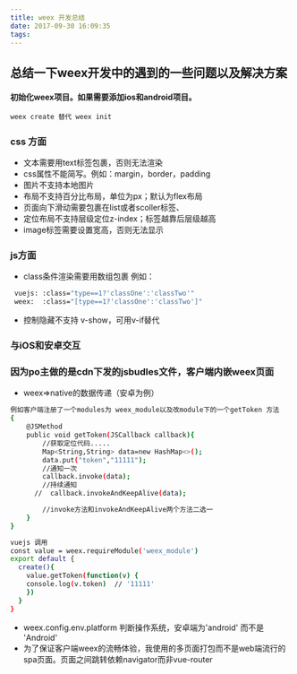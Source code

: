 ```yaml
---
title: weex 开发总结
date: 2017-09-30 16:09:35
tags:
---
```


## 总结一下weex开发中的遇到的一些问题以及解决方案
#### 初始化weex项目。如果需要添加ios和android项目。
``` bash
weex create 替代 weex init
```
### css 方面
- 文本需要用text标签包裹，否则无法渲染
- css属性不能简写。例如：margin，border，padding
- 图片不支持本地图片
- 布局不支持百分比布局，单位为px；默认为flex布局
- 页面向下滑动需要包裹在list或者scoller标签、
- 定位布局不支持层级定位z-index；标签越靠后层级越高
- image标签需要设置宽高，否则无法显示

### js方面
- class条件渲染需要用数组包裹 例如：
``` bash
 vuejs: :class="type==1?'classOne':'classTwo'"
 weex:  :class="[type==1?'classOne':'classTwo']"
```
- 控制隐藏不支持 v-show，可用v-if替代

### 与iOS和安卓交互
### 因为po主做的是cdn下发的jsbudles文件，客户端内嵌weex页面
- weex=>native的数据传递（安卓为例）
``` bash
例如客户端注册了一个modules为 weex_module以及改module下的一个getToken 方法
{
    @JSMethod
    public void getToken(JSCallback callback){
        //获取定位代码.....
        Map<String,String> data=new HashMap<>();
        data.put("token","11111");
        //通知一次
        callback.invoke(data);
        //持续通知
      //  callback.invokeAndKeepAlive(data);

        //invoke方法和invokeAndKeepAlive两个方法二选一
    }
}
```
``` bash
vuejs 调用
const value = weex.requireModule('weex_module')
export default {
  create(){
    value.getToken(function(v) {
    console.log(v.token)  // '11111'
    })
  }
}
```
- weex.config.env.platform 判断操作系统，安卓端为'android' 而不是 'Android'
- 为了保证客户端weex的流畅体验，我使用的多页面打包而不是web端流行的spa页面。页面之间跳转依赖navigator而非vue-router
